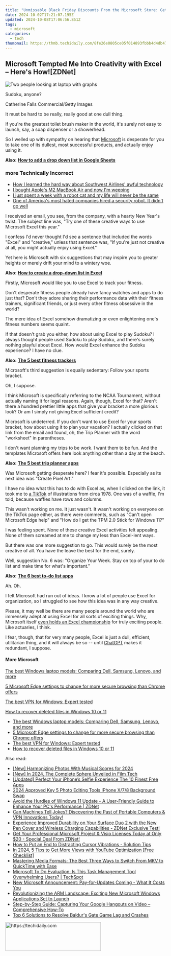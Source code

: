 ```yaml
---
title: "Unmissable Black Friday Discounts From the Microsoft Store: Get Your Hands on the $300 Surface Go 2, Plus a High-Performing Acer 2-in-1 Laptop at Just $230 | Deals and Guides - ZDNet"
date: 2024-10-02T17:21:07.195Z
updated: 2024-10-08T17:06:56.851Z
tags:
  - microsoft
categories:
  - tech
thumbnail: https://thmb.techidaily.com/8fe26e0805ce05f014893fbbb4d4db477ab6f4023c6f698c9064238804be4852.jpg
---
```


## Microsoft Tempted Me Into Creativity with Excel – Here's How![ZDNet]

![Two people looking at laptop with graphs](https://www.zdnet.com/a/img/resize/eafd1a387bb7e6b0265f3284c302e0f46ce07339/2023/02/03/af3b58e0-11c8-4c69-a84b-e91c7dc510eb/gettyimages-1441723112.jpg?auto=webp&width=1280)

Sudoku, anyone?

Catherine Falls Commercial/Getty Images

It must be hard to be really, really good at one dull thing.

If you're the greatest toilet brush maker in the world, it's surely not easy to launch, say, a soap dispenser or a showerhead.

So I welled up with sympathy on hearing that [Microsoft](https://www.zdnet.com/home-and-office/work-life/microsoft-teams-premium-is-getting-a-gpt-boost-via-openai/) is desperate for you to take one of its dullest, most successful products, and actually enjoy using it.

**Also:** [**How to add a drop down list in Google Sheets**](https://www.zdnet.com/home-and-office/work-life/how-to-add-a-drop-down-list-in-google-sheets/)

### more Technically Incorrect

* [How I learned the hard way about Southwest Airlines' awful technology](https://www.zdnet.com/article/how-i-learned-the-hard-way-about-southwest-airlines-awful-technology/)
* [I bought Apple's M2 MacBook Air and now I'm weeping](https://www.zdnet.com/article/i-bought-apples-m2-macbook-air-and-now-im-weeping/)
* [I just spent a week with a robot cat and my life will never be the same](https://www.zdnet.com/article/i-just-spent-a-week-with-a-robot-cat-and-my-life-will-never-be-the-same/)
* [One of America's most hated companies hired a security robot. It didn't go well](https://www.zdnet.com/article/one-of-americas-most-hated-companies-hired-a-security-robot-it-didnt-go-well/)

I received an email, you see, from the company, with a hearty New Year's twist. The subject line was, "Try one of these creative ways to use Microsoft Excel this year." 

I confess I'd never thought I'd see a sentence that included the words "Excel" and "creative," unless that sentence was, "If you're just not creative at all, you might actually enjoy using Excel." 

Yet here is Microsoft with six suggestions that may inspire you to greater heights or merely drift your mind to a wintery woe.

**Also:** [**How to create a drop-down list in Excel**](https://www.zdnet.com/home-and-office/work-life/how-to-create-a-drop-down-list-in-excel/)

Firstly, Microsoft would like you to use Excel to track your fitness. 

Don't desperate fitness people already have fancy watches and apps to do just that? Don't they adore sharing their performance data with their fitness trainers, significant friends, or just every other fitness obsessive in the world? 

The mere idea of Excel somehow dramatizing or even enlightening one's fitness numbers seems quaint.

If that doesn't grab you either, how about using Excel to play Sudoku? I always thought people used Sudoku to play Sudoku, and there's surely nothing playful about Excel. How would Excel enhance the Sudoku experience? I have no clue.

**Also:** [**The 5 best fitness trackers**](https://www.zdnet.com/article/best-fitness-tracker/) 

Microsoft's third suggestion is equally sedentary: Follow your sports bracket.

Oh, I suppose. 

I think Microsoft is specifically referring to the NCAA Tournament, without actually naming it for legal reasons. Again, though, Excel for that? Aren't there a hundred prettier little apps that give your bracket a more glorious look? Or am I simply not giving Excel sufficient credit?

Microsoft is undeterred. If you don't want to use Excel for your sports bracket, how about using it to plan your vacation? I actually clicked on that link from the email and found, oh, the Trip Planner with the word "worksheet" in parentheses. 

I don't want planning my trips to be work. I want them to be fun. And the templates Microsoft offers here look anything other than a day at the beach.

**Also:** [**The 5 best trip planner apps**](https://www.zdnet.com/article/best-trip-planner-app/)

Was Microsoft getting desperate here? I fear it's possible. Especially as its next idea was "Create Pixel Art." 

I have no idea what this has to do with Excel as, when I clicked on the link, it took me to [a TikTok](https://www.tiktok.com/@microsoft365/video/7017812421733633285?ocid=cmm50bixyyq) of illustrations from circa 1978\. One was of a waffle, I'm told, because waffles have rows and columns. 

This wasn't working on me. It just wasn't. It wasn't working on everyone on the TikTok page either, as there were comments, such as "Can't open Microsoft Edge help" and "How do I get the TPM 2.0 Stick for Windows 11?"

I was feeling spent. None of these creative Excel activities felt appealing. None of them screamed at me to change my less than Excel-lent ways.

But there was one more suggestion to go. This would surely be the most creative of all. You have the leave the best for the end, surely.

Well, suggestion No. 6 was: "Organize Your Week. Stay on top of your to do list and make time for what's important."

**Also:** [**The 6 best to-do list apps**](https://www.zdnet.com/home-and-office/work-life/best-to-do-list-app/)

Ah. Oh.

I felt Microsoft had run out of ideas. I know a lot of people use Excel for organization, so I struggled to see how this idea was in any way creative.

Please, it may well be there are many people around the world who are immensely adept at using Excel for all sorts of exciting things. Why, Microsoft itself [even holds an Excel championship](https://www.zdnet.com/article/i-just-watched-microsoft-try-to-make-excel-exciting-recovery-wont-be-easy/) for truly exciting people. Like actuaries, I think.

I fear, though, that for very many people, Excel is just a dull, efficient, utilitarian thing, and it will always be so -- until [ChatGPT](https://www.zdnet.com/article/chatgpts-next-big-challenge-helping-microsoft-to-challenge-google-search/) makes it redundant, I suppose.

#### More Microsoft

[The best Windows laptop models: Comparing Dell, Samsung, Lenovo, and more](https://www.zdnet.com/article/best-windows-laptop/ "The best Windows laptop models: Comparing Dell, Samsung, Lenovo, and more")

[5 Microsoft Edge settings to change for more secure browsing than Chrome offers](https://www.zdnet.com/article/5-microsoft-edge-settings-to-change-for-more-secure-browsing-than-chrome-offers/ "5 Microsoft Edge settings to change for more secure browsing than Chrome offers")

[The best VPN for Windows: Expert tested](https://www.zdnet.com/article/best-vpn-for-windows-pc/ "The best VPN for Windows: Expert tested")

[How to recover deleted files in Windows 10 or 11](https://www.zdnet.com/article/how-to-recover-deleted-files-in-windows-10-or-11/ "How to recover deleted files in Windows 10 or 11")

* [The best Windows laptop models: Comparing Dell, Samsung, Lenovo, and more](https://www.zdnet.com/article/best-windows-laptop/ "The best Windows laptop models: Comparing Dell, Samsung, Lenovo, and more")
* [5 Microsoft Edge settings to change for more secure browsing than Chrome offers](https://www.zdnet.com/article/5-microsoft-edge-settings-to-change-for-more-secure-browsing-than-chrome-offers/ "5 Microsoft Edge settings to change for more secure browsing than Chrome offers")
* [The best VPN for Windows: Expert tested](https://www.zdnet.com/article/best-vpn-for-windows-pc/ "The best VPN for Windows: Expert tested")
* [How to recover deleted files in Windows 10 or 11](https://www.zdnet.com/article/how-to-recover-deleted-files-in-windows-10-or-11/ "How to recover deleted files in Windows 10 or 11")

<ins class="adsbygoogle"
     style="display:block"
     data-ad-format="autorelaxed"
     data-ad-client="ca-pub-7571918770474297"
     data-ad-slot="1223367746"></ins>

<ins class="adsbygoogle"
     style="display:block"
     data-ad-client="ca-pub-7571918770474297"
     data-ad-slot="8358498916"
     data-ad-format="auto"
     data-full-width-responsive="true"></ins>

<span class="atpl-alsoreadstyle">Also read:</span>
<div><ul>
<li><a href="https://fox-info.techidaily.com/new-harmonizing-photos-with-musical-scores-for-2024/"><u>[New] Harmonizing Photos With Musical Scores for 2024</u></a></li>
<li><a href="https://article-tips.techidaily.com/new-in-2024-the-complete-sphere-unveiled-in-film-tech/"><u>[New] In 2024, The Complete Sphere Unveiled in Film Tech</u></a></li>
<li><a href="https://extra-support.techidaily.com/updated-perfect-your-iphones-selfie-experience-the-10-finest-free-apps/"><u>[Updated] Perfect Your iPhone’s Selfie Experience The 10 Finest Free Apps</u></a></li>
<li><a href="https://article-tips.techidaily.com/2024-approved-key-5-photo-editing-tools-iphone-x78-background-swap/"><u>2024 Approved Key 5 Photo Editing Tools IPhone X/7/8 Background Swap</u></a></li>
<li><a href="https://win-awesome.techidaily.com/avoid-the-hurdles-of-windows-11-update-a-user-friendly-guide-to-enhance-your-pcs-performance-zdnet/"><u>Avoid the Hurdles of Windows 11 Update - A User-Friendly Guide to Enhance Your PC's Performance | ZDNet</u></a></li>
<li><a href="https://tech-haven.techidaily.com/can-machines-tell-jokes-discovering-the-past-of-portable-computers-and-vpn-innovations-today/"><u>Can Machines Tell Jokes? Discovering the Past of Portable Computers & VPN Innovations Today!</u></a></li>
<li><a href="https://win-awesome.techidaily.com/experience-improved-durability-on-your-surface-duo-2-with-the-new-pen-cover-and-wireless-charging-capabilities-zdnet-exclusive-test/"><u>Experience Improved Durability on Your Surface Duo 2 with the New Pen Cover and Wireless Charging Capabilities - ZDNet Exclusive Test!</u></a></li>
<li><a href="https://win-awesome.techidaily.com/get-your-professional-microsoft-project-and-visio-licenses-today-at-only-20-special-deal-from-zdnet/"><u>Get Your Professional Microsoft Project & Visio Licenses Today at Only $20 - Special Deal From ZDNet!</u></a></li>
<li><a href="https://win-howtos.techidaily.com/how-to-put-an-end-to-distracting-cursor-vibrations-solution-tips/"><u>How to Put an End to Distracting Cursor Vibrations - Solution Tips</u></a></li>
<li><a href="https://youtube-tips.techidaily.com/24-5-tips-to-get-more-views-with-youtube-optimization-free-checklist/"><u>In 2024, 5 Tips to Get More Views with YouTube Optimization [Free Checklist]</u></a></li>
<li><a href="https://win-community.techidaily.com/mastering-media-formats-the-best-three-ways-to-switch-from-mkv-to-quicktime-with-ease/"><u>Mastering Media Formats: The Best Three Ways to Switch From MKV to QuickTime with Ease</u></a></li>
<li><a href="https://win-awesome.techidaily.com/microsoft-to-do-evaluation-is-this-task-management-tool-overwhelming-users-techspot/"><u>Microsoft To Do Evaluation: Is This Task Management Tool Overwhelming Users? | TechSpot</u></a></li>
<li><a href="https://win-awesome.techidaily.com/new-microsoft-announcement-pay-for-updates-coming-what-it-costs-you/"><u>New Microsoft Announcement: Pay-for-Updates Coming - What It Costs You</u></a></li>
<li><a href="https://win-awesome.techidaily.com/revolutionizing-the-arm-landscape-exciting-new-microsoft-windows-applications-set-to-launch/"><u>Revolutionizing the ARM Landscape: Exciting New Microsoft Windows Applications Set to Launch</u></a></li>
<li><a href="https://win-awesome.techidaily.com/step-by-step-guide-capturing-your-google-hangouts-on-video-comprehensive-how-to/"><u>Step-by-Step Guide: Capturing Your Google Hangouts on Video – Comprehensive How-To</u></a></li>
<li><a href="https://program-issues.techidaily.com/top-6-solutions-to-resolve-baldurs-gate-game-lag-and-crashes/"><u>Top 6 Solutions to Resolve Baldur's Gate Game Lag and Crashes</u></a></li>
</ul></div>

<!-- affiliate ads begin -->
<a href="https://aligracehair.sjv.io/c/5597632/1896541/19272" target="_top" id="1896541">
  <img src="//a.impactradius-go.com/display-ad/19272-1896541" border="0" alt="https://techidaily.com" width="300" height="90"/>
</a>
<img height="0" width="0" src="https://aligracehair.sjv.io/i/5597632/1896541/19272" style="position:absolute;visibility:hidden;" border="0" />
<!-- affiliate ads end -->

